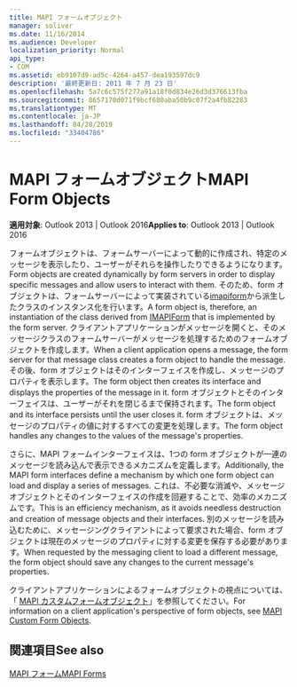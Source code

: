```yaml
---
title: MAPI フォームオブジェクト
manager: soliver
ms.date: 11/16/2014
ms.audience: Developer
localization_priority: Normal
api_type:
- COM
ms.assetid: eb9107d9-ad5c-4264-a457-dea193597dc9
description: '最終更新日: 2011 年 7 月 23 日'
ms.openlocfilehash: 5a7c6c575f277a91a18f0d834e26d3d376613fba
ms.sourcegitcommit: 8657170d071f9bcf680aba50b9c07f2a4fb82283
ms.translationtype: MT
ms.contentlocale: ja-JP
ms.lasthandoff: 04/28/2019
ms.locfileid: "33404786"
---
```

# <a name="mapi-form-objects"></a><span data-ttu-id="05a67-103">MAPI フォームオブジェクト</span><span class="sxs-lookup"><span data-stu-id="05a67-103">MAPI Form Objects</span></span>

  
  
<span data-ttu-id="05a67-104">**適用対象**: Outlook 2013 | Outlook 2016</span><span class="sxs-lookup"><span data-stu-id="05a67-104">**Applies to**: Outlook 2013 | Outlook 2016</span></span> 
  
<span data-ttu-id="05a67-105">フォームオブジェクトは、フォームサーバーによって動的に作成され、特定のメッセージを表示したり、ユーザーがそれらを操作したりできるようになります。</span><span class="sxs-lookup"><span data-stu-id="05a67-105">Form objects are created dynamically by form servers in order to display specific messages and allow users to interact with them.</span></span> <span data-ttu-id="05a67-106">そのため、form オブジェクトは、フォームサーバーによって実装されている[imapiform](imapiformiunknown.md)から派生したクラスのインスタンス化を行います。</span><span class="sxs-lookup"><span data-stu-id="05a67-106">A form object is, therefore, an instantiation of the class derived from [IMAPIForm](imapiformiunknown.md) that is implemented by the form server.</span></span> <span data-ttu-id="05a67-107">クライアントアプリケーションがメッセージを開くと、そのメッセージクラスのフォームサーバーがメッセージを処理するためのフォームオブジェクトを作成します。</span><span class="sxs-lookup"><span data-stu-id="05a67-107">When a client application opens a message, the form server for that message class creates a form object to handle the message.</span></span> <span data-ttu-id="05a67-108">その後、form オブジェクトはそのインターフェイスを作成し、メッセージのプロパティを表示します。</span><span class="sxs-lookup"><span data-stu-id="05a67-108">The form object then creates its interface and displays the properties of the message in it.</span></span> <span data-ttu-id="05a67-109">form オブジェクトとそのインターフェイスは、ユーザーがそれを閉じるまで保持されます。</span><span class="sxs-lookup"><span data-stu-id="05a67-109">The form object and its interface persists until the user closes it.</span></span> <span data-ttu-id="05a67-110">form オブジェクトは、メッセージのプロパティの値に対するすべての変更を処理します。</span><span class="sxs-lookup"><span data-stu-id="05a67-110">The form object handles any changes to the values of the message's properties.</span></span> 
  
<span data-ttu-id="05a67-111">さらに、MAPI フォームインターフェイスは、1つの form オブジェクトが一連のメッセージを読み込んで表示できるメカニズムを定義します。</span><span class="sxs-lookup"><span data-stu-id="05a67-111">Additionally, the MAPI form interfaces define a mechanism by which one form object can load and display a series of messages.</span></span> <span data-ttu-id="05a67-112">これは、不必要な消滅や、メッセージオブジェクトとそのインターフェイスの作成を回避することで、効率のメカニズムです。</span><span class="sxs-lookup"><span data-stu-id="05a67-112">This is an efficiency mechanism, as it avoids needless destruction and creation of message objects and their interfaces.</span></span> <span data-ttu-id="05a67-113">別のメッセージを読み込むために、メッセージングクライアントによって要求された場合、form オブジェクトは現在のメッセージのプロパティに対する変更を保存する必要があります。</span><span class="sxs-lookup"><span data-stu-id="05a67-113">When requested by the messaging client to load a different message, the form object should save any changes to the current message's properties.</span></span>
  
<span data-ttu-id="05a67-114">クライアントアプリケーションによるフォームオブジェクトの視点については、「 [MAPI カスタムフォームオブジェクト](mapi-custom-form-objects.md)」を参照してください。</span><span class="sxs-lookup"><span data-stu-id="05a67-114">For information on a client application's perspective of form objects, see [MAPI Custom Form Objects](mapi-custom-form-objects.md).</span></span>
  
## <a name="see-also"></a><span data-ttu-id="05a67-115">関連項目</span><span class="sxs-lookup"><span data-stu-id="05a67-115">See also</span></span>



[<span data-ttu-id="05a67-116">MAPI フォーム</span><span class="sxs-lookup"><span data-stu-id="05a67-116">MAPI Forms</span></span>](mapi-forms.md)

